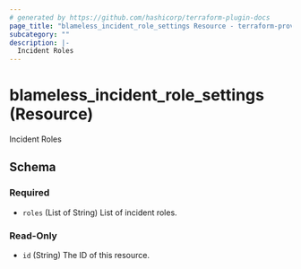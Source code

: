 ```yaml
---
# generated by https://github.com/hashicorp/terraform-plugin-docs
page_title: "blameless_incident_role_settings Resource - terraform-provider-blameless"
subcategory: ""
description: |-
  Incident Roles
---
```


# blameless_incident_role_settings (Resource)

Incident Roles



<!-- schema generated by tfplugindocs -->
## Schema

### Required

- `roles` (List of String) List of incident roles.

### Read-Only

- `id` (String) The ID of this resource.
